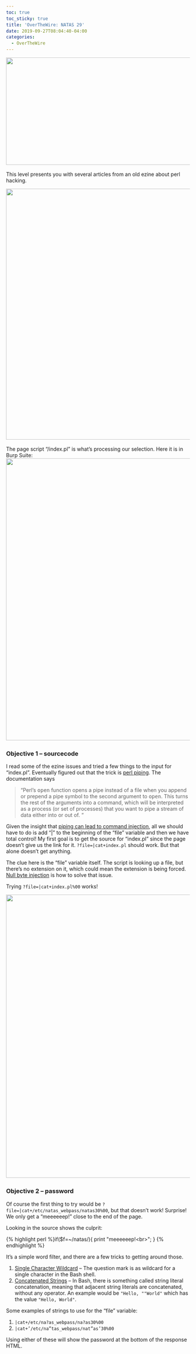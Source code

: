 ```yaml
---
toc: true
toc_sticky: true
title: 'OverTheWire: NATAS 29'
date: 2019-09-27T08:04:40-04:00
categories:
  - OverTheWire
---
```

<img class="alignnone wp-image-336 size-full" src="/assets/uploads/2019/09/2019-09-26_14h35_42.png" alt="" width="1098" height="293" srcset="/assets/uploads/2019/09/2019-09-26_14h35_42.png 1098w, /assets/uploads/2019/09/2019-09-26_14h35_42-300x80.png 300w, /assets/uploads/2019/09/2019-09-26_14h35_42-768x205.png 768w, /assets/uploads/2019/09/2019-09-26_14h35_42-1024x273.png 1024w" sizes="(max-width: 1098px) 100vw, 1098px" />

This level presents you with several articles from an old ezine about perl hacking.

<img class="alignnone wp-image-337 size-full" src="/assets/uploads/2019/09/2019-09-26_16h10_58.png" alt="" width="1079" height="685" srcset="/assets/uploads/2019/09/2019-09-26_16h10_58.png 1079w, /assets/uploads/2019/09/2019-09-26_16h10_58-300x190.png 300w, /assets/uploads/2019/09/2019-09-26_16h10_58-768x488.png 768w, /assets/uploads/2019/09/2019-09-26_16h10_58-1024x650.png 1024w" sizes="(max-width: 1079px) 100vw, 1079px" /> 

The page script &#8220;/index.pl&#8221; is what&#8217;s processing our selection. Here it is in Burp Suite:  
<img class="alignnone wp-image-338 size-full" src="/assets/uploads/2019/09/2019-09-26_16h12_38.png" alt="" width="1225" height="770" srcset="/assets/uploads/2019/09/2019-09-26_16h12_38.png 1225w, /assets/uploads/2019/09/2019-09-26_16h12_38-300x189.png 300w, /assets/uploads/2019/09/2019-09-26_16h12_38-768x483.png 768w, /assets/uploads/2019/09/2019-09-26_16h12_38-1024x644.png 1024w" sizes="(max-width: 1225px) 100vw, 1225px" /> 

### Objective 1 &#8211; sourcecode

I read some of the ezine issues and tried a few things to the input for &#8220;index.pl&#8221;. Eventually figured out that the trick is [perl piping](https://docstore.mik.ua/orelly/perl3/prog/ch16_03.htm). The documentation says

> &#8220;Perl&#8217;s <tt class="literal">open</tt> function opens a pipe instead of a file when you append or prepend a pipe symbol to the second argument to <tt class="literal">open</tt>. This turns the rest of the arguments into a command, which will be interpreted as a process (or set of processes) that you want to pipe a stream of data either into or out of. &#8220;

Given the insight that [piping can lead to command injection](https://nets.ec/Command_Injection#Perl), all we should have to do is add &#8220;&#124;&#8221; to the beginning of the &#8220;file&#8221; variable and then we have total control! My first goal is to get the source for &#8220;index.pl&#8221; since the page doesn&#8217;t give us the link for it. `?file=|cat+index.pl` should work. But that alone doesn&#8217;t get anything.

The clue here is the &#8220;file&#8221; variable itself. The script is looking up a file, but there&#8217;s no extension on it, which could mean the extension is being forced. [Null byte injection](http://projects.webappsec.org/w/page/13246949/Null%20Byte%20Injection) is how to solve that issue.

Trying `?file=|cat+index.pl%00` works!

<img class="alignnone wp-image-339 size-full" src="/assets/uploads/2019/09/2019-09-26_16h37_05.png" alt="" width="1229" height="773" srcset="/assets/uploads/2019/09/2019-09-26_16h37_05.png 1229w, /assets/uploads/2019/09/2019-09-26_16h37_05-300x189.png 300w, /assets/uploads/2019/09/2019-09-26_16h37_05-768x483.png 768w, /assets/uploads/2019/09/2019-09-26_16h37_05-1024x644.png 1024w" sizes="(max-width: 1229px) 100vw, 1229px" /> 

### Objective 2 &#8211; password

Of course the first thing to try would be `?file=|cat+/etc/natas_webpass/natas30%00`, but that doesn&#8217;t work! Surprise! We only get a &#8220;meeeeeep!&#8221; close to the end of the page.

Looking in the source shows the culprit:

{% highlight perl %}if($f=~/natas/){
    print "meeeeeep!&lt;br&gt;";
}
{% endhighlight %}

It&#8217;s a simple word filter, and there are a few tricks to getting around those.

  1. [Single Character Wildcard](https://medium.com/secjuice/waf-evasion-techniques-718026d693d8) &#8211; The question mark is as wildcard for a single character in the Bash shell.
  2. [Concatenated Strings](https://medium.com/secjuice/web-application-firewall-waf-evasion-techniques-2-125995f3e7b0) &#8211; In Bash, there is something called string literal concatenation, meaning that adjacent string literals are concatenated, without any operator. An example would be <code class="lt mr ms mt mu b">"Hello, ""World"</code> which has the value <code class="lt mr ms mt mu b">"Hello, World"</code>.

Some examples of strings to use for the &#8220;file&#8221; variable:

  1. `|cat+/etc/na?as_webpass/na?as30%00`
  2. `|cat+’/etc/na”tas_webpass/nat”as’30%00`

Using either of these will show the password at the bottom of the response HTML.